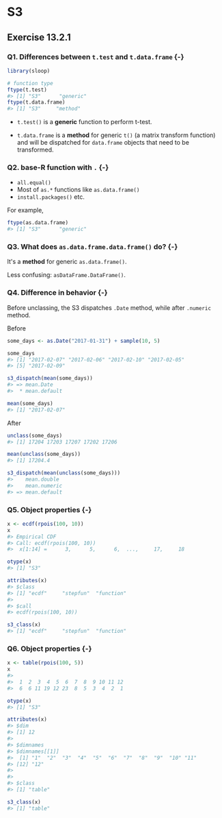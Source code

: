 # S3

## Exercise 13.2.1 

### Q1. Differences between `t.test` and `t.data.frame` {-}


```r
library(sloop)

# function type
ftype(t.test)
#> [1] "S3"      "generic"
ftype(t.data.frame)
#> [1] "S3"     "method"
```

- `t.test()` is a **generic** function to perform t-test.

- `t.data.frame` is a **method** for generic `t()` (a matrix transform function) and will be dispatched for `data.frame` objects that need to be transformed.

### Q2. base-R function with `.` {-}

- `all.equal()`
- Most of `as.*` functions like `as.data.frame()`
- `install.packages()`
etc.

For example,


```r
ftype(as.data.frame)
#> [1] "S3"      "generic"
```

### Q3. What does `as.data.frame.data.frame()` do? {-}
 
It's a **method** for generic `as.data.frame()`.

Less confusing: `asDataFrame.DataFrame()`.

### Q4. Difference in behavior {-}

Before unclassing, the S3 dispatches `.Date` method, while after `.numeric` method.

Before


```r
some_days <- as.Date("2017-01-31") + sample(10, 5)

some_days
#> [1] "2017-02-07" "2017-02-06" "2017-02-10" "2017-02-05"
#> [5] "2017-02-09"

s3_dispatch(mean(some_days))
#> => mean.Date
#>  * mean.default

mean(some_days)
#> [1] "2017-02-07"
```

After


```r
unclass(some_days)
#> [1] 17204 17203 17207 17202 17206

mean(unclass(some_days))
#> [1] 17204.4

s3_dispatch(mean(unclass(some_days)))
#>    mean.double
#>    mean.numeric
#> => mean.default
```

### Q5. Object properties {-}


```r
x <- ecdf(rpois(100, 10))
x
#> Empirical CDF 
#> Call: ecdf(rpois(100, 10))
#>  x[1:14] =      3,      5,      6,  ...,     17,     18

otype(x)
#> [1] "S3"

attributes(x)
#> $class
#> [1] "ecdf"     "stepfun"  "function"
#> 
#> $call
#> ecdf(rpois(100, 10))

s3_class(x)
#> [1] "ecdf"     "stepfun"  "function"
```

### Q6. Object properties {-}


```r
x <- table(rpois(100, 5))
x
#> 
#>  1  2  3  4  5  6  7  8  9 10 11 12 
#>  6  6 11 19 12 23  8  5  3  4  2  1

otype(x)
#> [1] "S3"

attributes(x)
#> $dim
#> [1] 12
#> 
#> $dimnames
#> $dimnames[[1]]
#>  [1] "1"  "2"  "3"  "4"  "5"  "6"  "7"  "8"  "9"  "10" "11"
#> [12] "12"
#> 
#> 
#> $class
#> [1] "table"

s3_class(x)
#> [1] "table"
```

